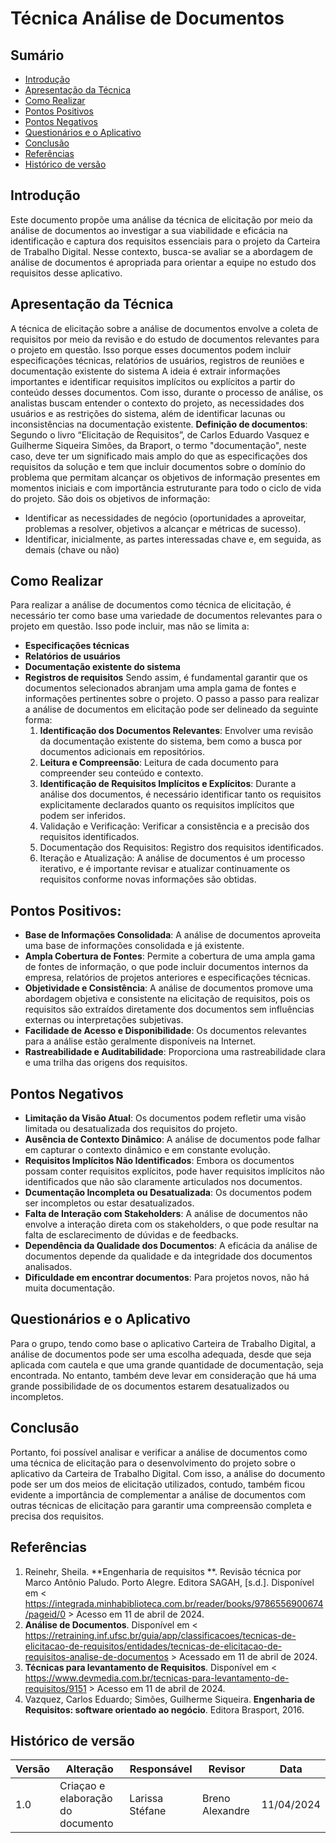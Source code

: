 # Técnica Análise de Documentos

## Sumário
* [Introdução](#Introdução)
* [Apresentação da Técnica](#Apresentação-da-Técnica)
* [Como Realizar](#Como-Realizar)
* [Pontos Positivos](#Pontos-Positivos)
* [Pontos Negativos](#Pontos-Negativos)
* [Questionários e o Aplicativo](#Questionários-e-o-Aplicativo)
* [Conclusão](#Conclusão)
* [Referências](#Referências)
* [Histórico de versão](#Histórico-de-versão)


## Introdução

Este documento propõe uma análise da técnica de elicitação por meio da análise de documentos ao investigar a sua viabilidade e eficácia na identificação e captura dos requisitos essenciais para o projeto da Carteira de Trabalho Digital. Nesse contexto, busca-se avaliar se a abordagem de análise de documentos é apropriada para orientar a equipe no estudo dos requisitos desse aplicativo.

## Apresentação da Técnica

A técnica de elicitação sobre a análise de documentos envolve a coleta de requisitos por meio da revisão e do estudo de documentos relevantes para o projeto em questão. Isso porque esses documentos podem incluir especificações técnicas, relatórios de usuários, registros de reuniões e documentação existente do sistema
A ideia é extrair informações importantes e identificar requisitos implícitos ou explícitos a partir do conteúdo desses documentos. Com isso, durante o processo de análise, os analistas buscam entender o contexto do projeto, as necessidades dos usuários e as restrições do sistema, além de identificar lacunas ou inconsistências na documentação existente. 
**Definição de documentos**: Segundo o livro “Elicitação de Requisitos”, de Carlos Eduardo Vasquez e Guilherme Siqueira Simões, da Braport, o termo "documentação", neste caso, deve ter um significado mais amplo do que as especificações dos requisitos da solução e tem que incluir documentos sobre o domínio do problema que permitam alcançar os objetivos de informação presentes em momentos iniciais e com importância estruturante para todo o ciclo de vida do projeto. São dois os objetivos de informação:
- Identificar as necessidades de negócio (oportunidades a aproveitar, problemas a resolver, objetivos a alcançar e métricas de sucesso).
- Identificar, inicialmente, as partes interessadas chave e, em seguida, as demais (chave ou não)

## Como Realizar

Para realizar a análise de documentos como técnica de elicitação, é necessário ter como base uma variedade de documentos relevantes para o projeto em questão. Isso pode incluir, mas não se limita a:
- **Especificações técnicas**
- **Relatórios de usuários**
- **Documentação existente do sistema**
- **Registros de requisitos**
Sendo assim, é fundamental garantir que os documentos selecionados abranjam uma ampla gama de fontes e informações pertinentes sobre o projeto.
O passo a passo para realizar a análise de documentos em elicitação pode ser delineado da seguinte forma:
    1. **Identificação dos Documentos Relevantes**: Envolver uma revisão da documentação existente do sistema, bem como a busca por documentos adicionais em repositórios. 
    2. **Leitura e Compreensão**: Leitura de cada documento para compreender seu conteúdo e contexto. 
    3. **Identificação de Requisitos Implícitos e Explícitos**: Durante a análise dos documentos, é necessário identificar tanto os requisitos explicitamente declarados quanto os requisitos implícitos que podem ser inferidos. 
    4. Validação e Verificação: Verificar a consistência e a precisão dos requisitos identificados. 
    5. Documentação dos Requisitos: Registro dos requisitos identificados.
    6. Iteração e Atualização: A análise de documentos é um processo iterativo, e é importante revisar e atualizar continuamente os requisitos conforme novas informações são obtidas. 

## Pontos Positivos:

- **Base de Informações Consolidada**: A análise de documentos aproveita uma base de informações consolidada e já existente.
- **Ampla Cobertura de Fontes**: Permite a cobertura de uma ampla gama de fontes de informação, o que pode incluir documentos internos da empresa, relatórios de projetos anteriores e especificações técnicas.
- **Objetividade e Consistência**: A análise de documentos promove uma abordagem objetiva e consistente na elicitação de requisitos, pois os requisitos são extraídos diretamente dos documentos sem influências externas ou interpretações subjetivas.
- **Facilidade de Acesso e Disponibilidade**: Os documentos relevantes para a análise estão geralmente disponíveis na Internet.
- **Rastreabilidade e Auditabilidade**: Proporciona uma rastreabilidade clara e uma trilha das origens dos requisitos.

## Pontos Negativos
- **Limitação da Visão Atual**: Os documentos podem refletir uma visão limitada ou desatualizada dos requisitos do projeto.
- **Ausência de Contexto Dinâmico**: A análise de documentos pode falhar em capturar o contexto dinâmico e em constante evolução.
- **Requisitos Implícitos Não Identificados**: Embora os documentos possam conter requisitos explícitos, pode haver requisitos implícitos não identificados que não são claramente articulados nos documentos.
- **Dcumentação Incompleta ou Desatualizada**: Os documentos podem ser incompletos ou estar desatualizados.
- **Falta de Interação com Stakeholders**: A análise de documentos não envolve a interação direta com os stakeholders, o que pode resultar na falta de esclarecimento de dúvidas e de feedbacks.
- **Dependência da Qualidade dos Documentos**: A eficácia da análise de documentos depende da qualidade e da integridade dos documentos analisados.
- **Dificuldade em encontrar documentos**: Para projetos novos, não há muita documentação.

## Questionários e o Aplicativo
Para o grupo, tendo como base o aplicativo Carteira de Trabalho Digital, a análise de documentos pode ser uma escolha adequada, desde que seja aplicada com cautela e que uma grande quantidade de documentação, seja encontrada. No entanto, também deve levar em consideração que há uma grande possibilidade de os documentos estarem desatualizados ou incompletos.

## Conclusão

Portanto, foi possível analisar e verificar a análise de documentos como uma técnica de elicitação para o desenvolvimento do projeto sobre o aplicativo da Carteira de Trabalho Digital. Com isso, a análise do documento pode ser um dos meios de elicitação utilizados, contudo, também ficou evidente a importância de complementar a análise de documentos com outras técnicas de elicitação para garantir uma compreensão completa e precisa dos requisitos.

## Referências

1. Reinehr, Sheila. **Engenharia de requisitos **. Revisão técnica por Marco Antônio Paludo. Porto Alegre. Editora SAGAH, [s.d.]. Disponível em < https://integrada.minhabiblioteca.com.br/reader/books/9786556900674/pageid/0 > Acesso em 11 de abril de 2024.
2. **Análise de Documentos**. Disponível em < https://retraining.inf.ufsc.br/guia/app/classificacoes/tecnicas-de-elicitacao-de-requisitos/entidades/tecnicas-de-elicitacao-de-requisitos-analise-de-documentos > Acessado em 11 de abril de 2024.
3. **Técnicas para levantamento de Requisitos**. Disponível em < https://www.devmedia.com.br/tecnicas-para-levantamento-de-requisitos/9151 > Acesso em 11 de abril de 2024.
4. Vazquez, Carlos Eduardo; Simões, Guilherme Siqueira. **Engenharia de Requisitos: software orientado ao negócio**. Editora Brasport, 2016.

## Histórico de versão

| Versão | Alteração | Responsável | Revisor | Data |
| - | - | - | - | - |
| 1.0 | Criaçao e elaboração do documento | Larissa Stéfane | Breno Alexandre | 11/04/2024 |
